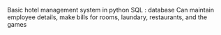 Basic hotel management system in python
SQL : database
Can maintain employee details, make bills for rooms, laundary, restaurants, and the games

